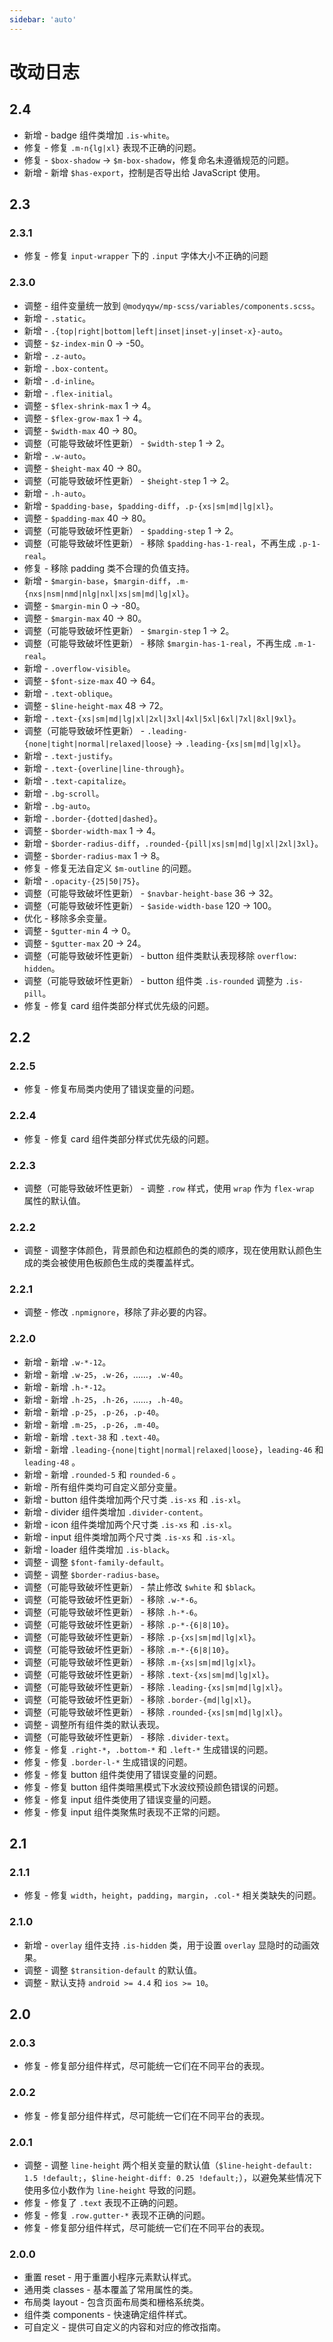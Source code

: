 ```yaml
---
sidebar: 'auto'
---
```


# 改动日志

## 2.4

- 新增 - badge 组件类增加 `.is-white`。
- 修复 - 修复 `.m-n{lg|xl}` 表现不正确的问题。
- 修复 - `$box-shadow` -> `$m-box-shadow`，修复命名未遵循规范的问题。
- 新增 - 新增 `$has-export`，控制是否导出给 JavaScript 使用。

## 2.3

### 2.3.1

- 修复 - 修复 `input-wrapper` 下的 `.input` 字体大小不正确的问题

### 2.3.0

- 调整 - 组件变量统一放到 `@modyqyw/mp-scss/variables/components.scss`。
- 新增 - `.static`。
- 新增 - `.{top|right|bottom|left|inset|inset-y|inset-x}-auto`。
- 调整 - `$z-index-min` 0 -> -50。
- 新增 - `.z-auto`。
- 新增 - `.box-content`。
- 新增 - `.d-inline`。
- 新增 - `.flex-initial`。
- 调整 - `$flex-shrink-max` 1 -> 4。
- 调整 - `$flex-grow-max` 1 -> 4。
- 调整 - `$width-max` 40 -> 80。
- 调整（可能导致破坏性更新） - `$width-step` 1 -> 2。
- 新增 - `.w-auto`。
- 调整 - `$height-max` 40 -> 80。
- 调整（可能导致破坏性更新） - `$height-step` 1 -> 2。
- 新增 - `.h-auto`。
- 新增 - `$padding-base`，`$padding-diff`，`.p-{xs|sm|md|lg|xl}`。
- 调整 - `$padding-max` 40 -> 80。
- 调整（可能导致破坏性更新） - `$padding-step` 1 -> 2。
- 调整（可能导致破坏性更新） - 移除 `$padding-has-1-real`，不再生成 `.p-1-real`。
- 修复 - 移除 padding 类不合理的负值支持。
- 新增 - `$margin-base`，`$margin-diff`，`.m-{nxs|nsm|nmd|nlg|nxl|xs|sm|md|lg|xl}`。
- 调整 - `$margin-min` 0 -> -80。
- 调整 - `$margin-max` 40 -> 80。
- 调整（可能导致破坏性更新） - `$margin-step` 1 -> 2。
- 调整（可能导致破坏性更新） - 移除 `$margin-has-1-real`，不再生成 `.m-1-real`。
- 新增 - `.overflow-visible`。
- 调整 - `$font-size-max` 40 -> 64。
- 新增 - `.text-oblique`。
- 调整 - `$line-height-max` 48 -> 72。
- 新增 - `.text-{xs|sm|md|lg|xl|2xl|3xl|4xl|5xl|6xl|7xl|8xl|9xl}`。
- 调整（可能导致破坏性更新） - `.leading-{none|tight|normal|relaxed|loose}` -> `.leading-{xs|sm|md|lg|xl}`。
- 新增 - `.text-justify`。
- 新增 - `.text-{overline|line-through}`。
- 新增 - `.text-capitalize`。
- 新增 - `.bg-scroll`。
- 新增 - `.bg-auto`。
- 新增 - `.border-{dotted|dashed}`。
- 调整 - `$border-width-max` 1 -> 4。
- 新增 - `$border-radius-diff`，`.rounded-{pill|xs|sm|md|lg|xl|2xl|3xl}`。
- 调整 - `$border-radius-max` 1 -> 8。
- 修复 - 修复无法自定义 `$m-outline` 的问题。
- 新增 - `.opacity-{25|50|75}`。
- 调整（可能导致破坏性更新） - `$navbar-height-base` 36 -> 32。
- 调整（可能导致破坏性更新） - `$aside-width-base` 120 -> 100。
- 优化 - 移除多余变量。
- 调整 - `$gutter-min` 4 -> 0。
- 调整 - `$gutter-max` 20 -> 24。
- 调整（可能导致破坏性更新） - button 组件类默认表现移除 `overflow: hidden`。
- 调整（可能导致破坏性更新） - button 组件类 `.is-rounded` 调整为 `.is-pill`。
- 修复 - 修复 card 组件类部分样式优先级的问题。

## 2.2

### 2.2.5

- 修复 - 修复布局类内使用了错误变量的问题。

### 2.2.4

- 修复 - 修复 card 组件类部分样式优先级的问题。

### 2.2.3

- 调整（可能导致破坏性更新） - 调整 `.row` 样式，使用 `wrap` 作为 `flex-wrap` 属性的默认值。

### 2.2.2

- 调整 - 调整字体颜色，背景颜色和边框颜色的类的顺序，现在使用默认颜色生成的类会被使用色板颜色生成的类覆盖样式。

### 2.2.1

- 调整 - 修改 `.npmignore`，移除了非必要的内容。

### 2.2.0

- 新增 - 新增 `.w-*-12`。
- 新增 - 新增 `.w-25`，`.w-26`，……，`.w-40`。
- 新增 - 新增 `.h-*-12`。
- 新增 - 新增 `.h-25`，`.h-26`，……，`.h-40`。
- 新增 - 新增 `.p-25`，`.p-26`，`.p-40`。
- 新增 - 新增 `.m-25`，`.p-26`，`.m-40`。
- 新增 - 新增 `.text-38` 和 `.text-40`。
- 新增 - 新增 `.leading-{none|tight|normal|relaxed|loose}`，`leading-46` 和 `leading-48` 。
- 新增 - 新增 `.rounded-5` 和 `rounded-6` 。
- 新增 - 所有组件类均可自定义部分变量。
- 新增 - button 组件类增加两个尺寸类 `.is-xs` 和 `.is-xl`。
- 新增 - divider 组件类增加 `.divider-content`。
- 新增 - icon 组件类增加两个尺寸类 `.is-xs` 和 `.is-xl`。
- 新增 - input 组件类增加两个尺寸类 `.is-xs` 和 `.is-xl`。
- 新增 - loader 组件类增加 `.is-black`。
- 调整 - 调整 `$font-family-default`。
- 调整 - 调整 `$border-radius-base`。
- 调整（可能导致破坏性更新） - 禁止修改 `$white` 和 `$black`。
- 调整（可能导致破坏性更新） - 移除 `.w-*-6`。
- 调整（可能导致破坏性更新） - 移除 `.h-*-6`。
- 调整（可能导致破坏性更新） - 移除 `.p-*-{6|8|10}`。
- 调整（可能导致破坏性更新） - 移除 `.p-{xs|sm|md|lg|xl}`。
- 调整（可能导致破坏性更新） - 移除 `.m-*-{6|8|10}`。
- 调整（可能导致破坏性更新） - 移除 `.m-{xs|sm|md|lg|xl}`。
- 调整（可能导致破坏性更新） - 移除 `.text-{xs|sm|md|lg|xl}`。
- 调整（可能导致破坏性更新） - 移除 `.leading-{xs|sm|md|lg|xl}`。
- 调整（可能导致破坏性更新） - 移除 `.border-{md|lg|xl}`。
- 调整（可能导致破坏性更新） - 移除 `.rounded-{xs|sm|md|lg|xl}`。
- 调整 - 调整所有组件类的默认表现。
- 调整（可能导致破坏性更新） - 移除 `.divider-text`。
- 修复 - 修复 `.right-*`，`.bottom-*` 和 `.left-*` 生成错误的问题。
- 修复 - 修复 `.border-l-*` 生成错误的问题。
- 修复 - 修复 button 组件类使用了错误变量的问题。
- 修复 - 修复 button 组件类暗黑模式下水波纹预设颜色错误的问题。
- 修复 - 修复 input 组件类使用了错误变量的问题。
- 修复 - 修复 input 组件类聚焦时表现不正常的问题。

## 2.1

### 2.1.1

- 修复 - 修复 `width`，`height`，`padding`，`margin`，`.col-*` 相关类缺失的问题。

### 2.1.0

- 新增 - `overlay` 组件支持 `.is-hidden` 类，用于设置 `overlay` 显隐时的动画效果。
- 调整 - 调整 `$transition-default` 的默认值。
- 调整 - 默认支持 `android >= 4.4` 和 `ios >= 10`。

## 2.0

### 2.0.3

- 修复 - 修复部分组件样式，尽可能统一它们在不同平台的表现。

### 2.0.2

- 修复 - 修复部分组件样式，尽可能统一它们在不同平台的表现。

### 2.0.1

- 调整 - 调整 `line-height` 两个相关变量的默认值（`$line-height-default: 1.5 !default;`，`$line-height-diff: 0.25 !default;`），以避免某些情况下使用多位小数作为 `line-height` 导致的问题。
- 修复 - 修复了 `.text` 表现不正确的问题。
- 修复 - 修复 `.row.gutter-*` 表现不正确的问题。
- 修复 - 修复部分组件样式，尽可能统一它们在不同平台的表现。

### 2.0.0

- 重置 reset - 用于重置小程序元素默认样式。
- 通用类 classes - 基本覆盖了常用属性的类。
- 布局类 layout - 包含页面布局类和栅格系统类。
- 组件类 components - 快速确定组件样式。
- 可自定义 - 提供可自定义的内容和对应的修改指南。
